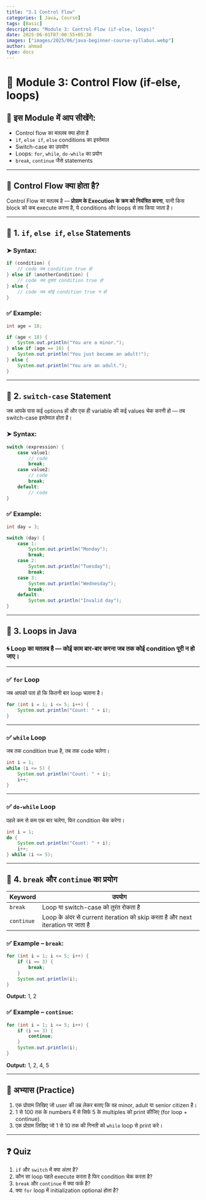 ```yaml
---
title: "3.1 Control Flow"
categories: [ Java, Course]
tags: [Basic]
description: "Module 3: Control Flow (if-else, loops)"
date: 2025-06-01T07:00:55+05:30
images: ["images/2025/06/java-beginner-course-syllabus.webp"]
author: ahmad
type: docs
---
```


# 📘 **Module 3: Control Flow (if-else, loops)**

## 🔶 इस Module में आप सीखेंगे:

* Control flow का मतलब क्या होता है
* `if`, `else if`, `else` conditions का इस्तेमाल
* Switch-case का उपयोग
* Loops: `for`, `while`, `do-while` का प्रयोग
* `break`, `continue` जैसे statements

---

## 🔹 Control Flow क्या होता है?

Control Flow का मतलब है — **प्रोग्राम के Execution के क्रम को नियंत्रित करना**, यानी किस block को कब execute करना है, ये conditions और loops से तय किया जाता है।

---

## 🔸 1. `if`, `else if`, `else` Statements

### ➤ Syntax:

```java
if (condition) {
    // code जब condition true हो
} else if (anotherCondition) {
    // code जब दूसरा condition true हो
} else {
    // code जब कोई condition true न हो
}
```

### ✅ Example:

```java
int age = 18;

if (age < 18) {
    System.out.println("You are a minor.");
} else if (age == 18) {
    System.out.println("You just became an adult!");
} else {
    System.out.println("You are an adult.");
}
```

---

## 🔸 2. `switch-case` Statement

जब आपके पास कई options हों और एक ही variable की कई values चेक करनी हो — तब switch-case इस्तेमाल होता है।

### ➤ Syntax:

```java
switch (expression) {
    case value1:
        // code
        break;
    case value2:
        // code
        break;
    default:
        // code
}
```

### ✅ Example:

```java
int day = 3;

switch (day) {
    case 1:
        System.out.println("Monday");
        break;
    case 2:
        System.out.println("Tuesday");
        break;
    case 3:
        System.out.println("Wednesday");
        break;
    default:
        System.out.println("Invalid day");
}
```

---

## 🔸 3. Loops in Java

### 🌀 Loop का मतलब है — **कोई काम बार-बार करना जब तक कोई condition पूरी न हो जाए।**

---

### ✅ `for` Loop

जब आपको पता हो कि कितनी बार loop चलाना है।

```java
for (int i = 1; i <= 5; i++) {
    System.out.println("Count: " + i);
}
```

---

### ✅ `while` Loop

जब तक condition true है, तब तक code चलेगा।

```java
int i = 1;
while (i <= 5) {
    System.out.println("Count: " + i);
    i++;
}
```

---

### ✅ `do-while` Loop

पहले कम से कम एक बार चलेगा, फिर condition चेक करेगा।

```java
int i = 1;
do {
    System.out.println("Count: " + i);
    i++;
} while (i <= 5);
```

---

## 🔸 4. `break` और `continue` का प्रयोग

| Keyword    | उपयोग                                                                          |
| ---------- | ------------------------------------------------------------------------------ |
| `break`    | Loop या switch-case को तुरंत रोकता है                                          |
| `continue` | Loop के अंदर से current iteration को skip करता है और next iteration पर जाता है |

### ✅ Example – `break`:

```java
for (int i = 1; i <= 5; i++) {
    if (i == 3) {
        break;
    }
    System.out.println(i);
}
```

**Output:** 1, 2

### ✅ Example – `continue`:

```java
for (int i = 1; i <= 5; i++) {
    if (i == 3) {
        continue;
    }
    System.out.println(i);
}
```

**Output:** 1, 2, 4, 5

---

## 🧠 अभ्यास (Practice)

1. एक प्रोग्राम लिखिए जो user की उम्र लेकर बताए कि वह minor, adult या senior citizen है।
2. 1 से 100 तक के numbers में से सिर्फ 5 के multiples को print कीजिए (for loop + continue).
3. एक प्रोग्राम लिखिए जो 1 से 10 तक की गिनती को `while` loop से print करे।

---

## ❓ Quiz

1. `if` और `switch` में क्या अंतर है?
2. कौन सा loop पहले execute करता है फिर condition चेक करता है?
3. `break` और `continue` में क्या फर्क है?
4. क्या `for` loop में initialization optional होता है?